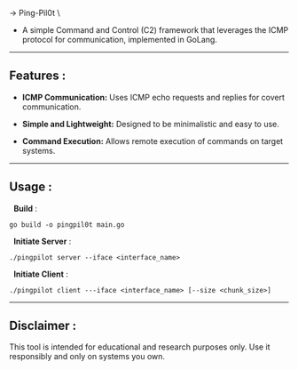 
&rarr; Ping-Pil0t \
* A simple Command and Control (C2) framework that leverages the ICMP protocol for communication, implemented in GoLang.

---

## **Features** :

- **ICMP Communication:** Uses ICMP echo requests and replies for covert communication.

- **Simple and Lightweight:** Designed to be minimalistic and easy to use.

- **Command Execution:** Allows remote execution of commands on target systems.
---

## **Usage** :

&nbsp; **Build** :

```
go build -o pingpil0t main.go
```

&nbsp; **Initiate Server** :

```
./pingpilot server --iface <interface_name>
```

&nbsp; **Initiate Client** :

```
./pingpilot client ---iface <interface_name> [--size <chunk_size>]
```

---

## **Disclaimer** :

This tool is intended for educational and research purposes only. Use it responsibly and only on systems you own.
